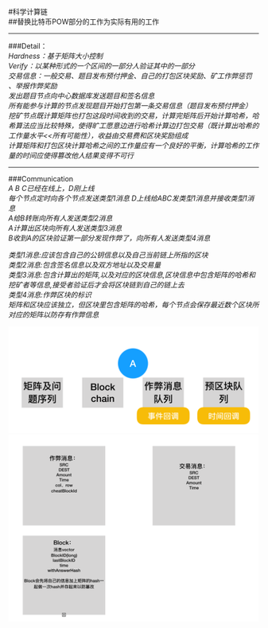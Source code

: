 #科学计算链  
##替换比特币POW部分的工作为实际有用的工作  
***
###Detail：  
*Hardness：基于矩阵大小控制*  
*Verify：以某种形式的一个区间的一部分人验证其中的一部分*  
*交易信息：一般交易、题目发布预付押金、自己的打包区块奖励、矿工作弊惩罚  、举报作弊奖励*  
*发出题目节点向中心数据库发送题目和签名信息*  
*所有能参与计算的节点发现题目开始打包第一条交易信息（题目发布预付押金）*  
*挖矿节点既计算矩阵也打包这段时间收到的交易，计算完矩阵后开始计算哈希，哈希算法应当比较特殊，使得旷工愿意边进行哈希计算边打包交易（既计算出哈希的工作量水平<<所有可能性），收益由交易费和区块奖励组成*  
*计算矩阵和打包区块计算哈希之间的工作量应有一个良好的平衡，计算哈希的工作量的时间应使得篡改他人结果变得不可行*  
***
###Communication  
*A B C已经在线上，D刚上线*  
*每个节点定时向各个节点发送类型1消息*
*D上线给ABC发类型1消息并接收类型1消息*  
*A给B转账向所有人发送类型2消息*  
*A计算出区块向所有人发送类型3消息*  
*B收到A的区块验证第一部分发现作弊了，向所有人发送类型4消息*  

*类型1消息:应该包含自己的公钥信息以及自己当前链上所指的区块*  
*类型2消息:包含签名信息以及双方地址以及交易量*  
*类型3消息:包含计算出的矩阵,以及对应的区块信息,区块信息中包含矩阵的哈希和挖矿者等信息,接受者验证后才会将区块链到自己的链上去*  
*类型4消息:作弊区块的标识*  
*矩阵和区块应该独立，但区块里包含矩阵的哈希，每个节点会保存最近数个区块所对应的矩阵以防存有作弊信息* 

![avatar](./images/img1.png)
![avatar](./images/img2.png)

